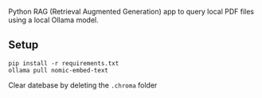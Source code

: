 Python RAG (Retrieval Augmented Generation) app to query local PDF files using a local Ollama model.

## Setup

    pip install -r requirements.txt
    ollama pull nomic-embed-text

Clear datebase by deleting the `.chroma` folder
